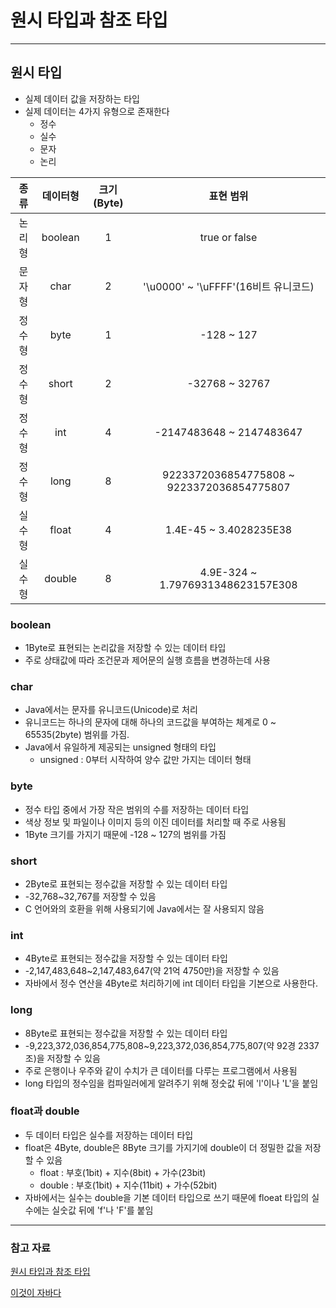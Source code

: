 # 원시 타입과 참조 타입

---

## 원시 타입

* 실제 데이터 값을 저장하는 타입
* 실제 데이터는 4가지 유형으로 존재한다
  * 정수
  * 실수
  * 문자
  * 논리

| 종류  |  데이터형   |크기(Byte)|표현 범위|
|:---:|:---:|:---:|:---:|
| 논리형 | boolean |   1    |true or false|
| 문자형 |  char   |   2    |'\u0000' ~ '\uFFFF'(16비트 유니코드)|
| 정수형 |  byte   |   1    |-128 ~ 127|
| 정수형 |  short  |   2    |-32768 ~ 32767|
| 정수형 |   int   |   4    |-2147483648 ~ 2147483647|
| 정수형 |  long   |   8    |9223372036854775808 ~ 9223372036854775807|
| 실수형 |  float  |   4    |1.4E-45 ~ 3.4028235E38|
| 실수형 | double  |    8   | 4.9E-324 ~ 1.7976931348623157E308 |

### boolean

* 1Byte로 표현되는 논리값을 저장할 수 있는 데이터 타입
* 주로 상태값에 따라 조건문과 제어문의 실행 흐름을 변경하는데 사용

### char

* Java에서는 문자를 유니코드(Unicode)로 처리
* 유니코드는 하나의 문자에 대해 하나의 코드값을 부여하는 체계로 0 ~ 65535(2byte) 범위를 가짐.
* Java에서 유일하게 제공되는 unsigned 형태의 타입
  * unsigned : 0부터 시작하여 양수 값만 가지는 데이터 형태

### byte

* 정수 타입 중에서 가장 작은 범위의 수를 저장하는 데이터 타입
* 색상 정보 및 파일이나 이미지 등의 이진 데이터를 처리할 때 주로 사용됨
* 1Byte 크기를 가지기 때문에 -128 ~ 127의 범위를 가짐

### short

* 2Byte로 표현되는 정수값을 저장할 수 있는 데이터 타입
* -32,768~32,767를 저장할 수 있음
* C 언어와의 호환을 위해 사용되기에  Java에서는 잘 사용되지 않음

### int

* 4Byte로 표현되는 정수값을 저장할 수 있는 데이터 타입
* -2,147,483,648~2,147,483,647(약 21억 4750만)을 저장할 수 있음
* 자바에서 정수 연산을 4Byte로 처리하기에 int 데이터 타입을 기본으로 사용한다.

### long

* 8Byte로 표현되는 정수값을 저장할 수 있는 데이터 타입
* -9,223,372,036,854,775,808~9,223,372,036,854,775,807(약 92경 2337조)을 저장할 수 있음
* 주로 은행이나 우주와 같이 수치가 큰 데이터를 다루는 프로그램에서 사용됨
* long 타입의 정수임을 컴파일러에게 알려주기 위해 정숫값 뒤에 'l'이나 'L'을 붙임

### float과 double

* 두 데이터 타입은 실수를 저장하는 데이터 타입
* float은 4Byte, double은 8Byte 크기를 가지기에 double이 더 정밀한 값을 저장할 수 있음
  * float : 부호(1bit) + 지수(8bit) + 가수(23bit)
  * double : 부호(1bit) + 지수(11bit) + 가수(52bit)
* 자바에서는 실수는 double을 기본 데이터 타입으로 쓰기 때문에 floeat 타입의 실수에는 실숫값 뒤에 'f'나 'F'를 붙임

--- 

### 참고 자료

[원시 타입과 참조 타입](https://velog.io/@gillog/%EC%9B%90%EC%8B%9C%ED%83%80%EC%9E%85-%EC%B0%B8%EC%A1%B0%ED%83%80%EC%9E%85Primitive-Type-Reference-Type)

[이것이 자바다](https://search.shopping.naver.com/book/catalog/32473359191?query=%EC%9D%B4%EA%B2%83%EC%9D%B4%20%EC%9E%90%EB%B0%94%EB%8B%A4&NaPm=ct%3Dm7ne3c9k%7Cci%3D6356ea398110d474e244102192a893d910277fb2%7Ctr%3Dboksl%7Csn%3D95694%7Chk%3Da51fed5127109d9f5a3bd6af6be4725cd7500518)